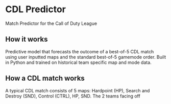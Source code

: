 # CDL Predictor
Match Predictor for the Call of Duty League

## How it works
Predictive model that forecasts the outcome of a best-of-5 CDL match using user inputted maps and the standard best-of-5 gamemode order. Built in Python and trained on historical team specific map and mode data.

## How a CDL match works
A typical CDL match consists of 5 maps: Hardpoint (HP), Search and Destroy (SND), Control (CTRL), HP, SND. The 2 teams facing off 
